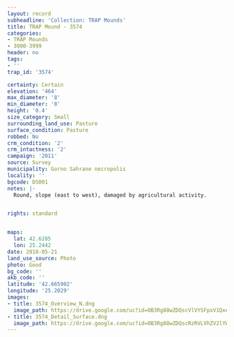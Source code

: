 ```yaml
---
layout: record
subheadline: 'Collection: TRAP Mounds'
title: TRAP Mound - 3574
categories:
- TRAP Mounds
- 3000-3999
header: no
tags:
- ''
trap_id: '3574'

certainty: Certain
elevation: '464'
max_diameter: '8'
min_diameter: '8'
height: '0.4'
size_category: Small
surrounding_land_use: Pasture
surface_condition: Pasture
robbed: No
crm_condition: '2'
crm_intactness: '2'
campaign: '2011'
source: Survey
municipality: Gorno Sahrane necropolis
locality: ''
bgcode: DS001
notes: |-
  Round, slope (east to west), damaged by agricultural activity.


rights: standard


maps:
  lat: 42.6285
  lon: 25.2442
date: 2018-05-21
land_use_source: Photo
photo: Good
bg_code: ''
akb_code: ''
latitude: '42.665902'
longitude: '25.2029'
images:
- title: 3574_Overview_N.dng
  image_path: https://drive.google.com/uc?id=0B3Rg88wZDQscVlVYSFpxV1QxeFE
- title: 3574_Detail_Surface.dng
  image_path: https://drive.google.com/uc?id=0B3Rg88wZDQscRzRVLVhZV2lYWkU
---
```

